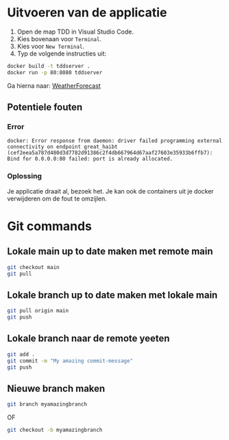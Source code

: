 # Uitvoeren van de applicatie
1. Open de map TDD in Visual Studio Code.
2. Kies bovenaan voor `Terminal`.
3. Kies voor `New Terminal`.
4. Typ de volgende instructies uit:

```bash
docker build -t tddserver .
docker run -p 80:8080 tddserver
```

Ga hierna naar: [WeatherForecast](http://localhost/WeatherForecast)

## Potentiele fouten
### Error
```
docker: Error response from daemon: driver failed programming external connectivity on endpoint great_haibt (cef2eea5a787d480d3d7782d91386c2f4db667964d67aaf27603e35933b6ffb7): Bind for 0.0.0.0:80 failed: port is already allocated.
```
### Oplossing
Je applicatie draait al, bezoek het. Je kan ook de containers uit je docker verwijderen om de fout te omzijlen.

# Git commands
## Lokale main up to date maken met remote main
```bash
git checkout main
git pull
```

## Lokale branch up to date maken met lokale main
```bash
git pull origin main
git push
```

## Lokale branch naar de remote yeeten
```bash
git add .
git commit -m "My amazing commit-message"
git push
```

## Nieuwe branch maken
```bash
git branch myamazingbranch
```

OF

```bash
git checkout -b myamazingbranch
```
